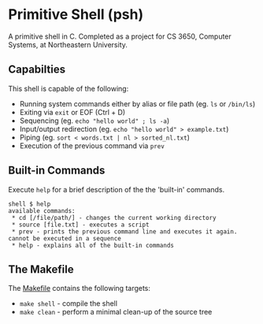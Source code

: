 # Primitive Shell (psh)

A primitive shell in C. Completed as a project for CS 3650, Computer Systems, at Northeastern University.

## Capabilties

This shell is capable of the following: 

- Running system commands either by alias or file path (eg. `ls` or `/bin/ls`)
- Exiting via `exit` or EOF (Ctrl + D)
- Sequencing (eg. `echo "hello world" ; ls -a`)
- Input/output redirection (eg. `echo "hello world" > example.txt`)
- Piping (eg. `sort < words.txt | nl > sorted_nl.txt`)
- Execution of the previous command via `prev`

## Built-in Commands

Execute `help` for a brief description of the the 'built-in' commands.

```
shell $ help
available commands:
 * cd [/file/path/] - changes the current working directory
 * source [file.txt] - executes a script
 * prev - prints the previous command line and executes it again. cannot be executed in a sequence
 * help - explains all of the built-in commands
```

## The Makefile

The [Makefile](Makefile) contains the following targets:

- `make shell` - compile the shell
- `make clean` - perform a minimal clean-up of the source tree

